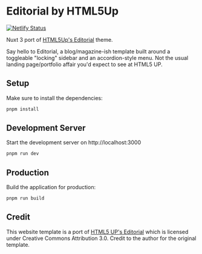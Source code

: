 # Editorial by HTML5Up #

[![Netlify Status](https://api.netlify.com/api/v1/badges/0bb48e8c-a441-4349-a132-b2c0c2577709/deploy-status)](https://nuxt-editorial.netlify.app)

Nuxt 3 port of [HTML5Up's Editorial](https://html5up.net/editorial) theme.

Say hello to Editorial, a blog/magazine-ish template built around a toggleable "locking" sidebar and an accordion-style menu. Not the usual landing page/portfolio affair you'd expect to see at HTML5 UP.

## Setup

Make sure to install the dependencies:

```zsh
pnpm install
```

## Development Server

Start the development server on http://localhost:3000

```zsh
pnpm run dev
```

## Production

Build the application for production:

```zsh
pnpm run build
```

## Credit ##
This website template is a port of [HTML5 UP's Editorial](https://html5up.net/editorial) which is licensed under Creative Commons Attribution 3.0. Credit to the author for the original template.